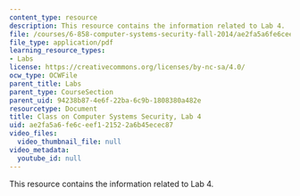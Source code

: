 ```yaml
---
content_type: resource
description: This resource contains the information related to Lab 4.
file: /courses/6-858-computer-systems-security-fall-2014/ae2fa5a6fe6ceef121522a6b45ecec87_MIT6_858F14_lab4.pdf
file_type: application/pdf
learning_resource_types:
- Labs
license: https://creativecommons.org/licenses/by-nc-sa/4.0/
ocw_type: OCWFile
parent_title: Labs
parent_type: CourseSection
parent_uid: 94238b87-4e6f-22ba-6c9b-1808380a482e
resourcetype: Document
title: Class on Computer Systems Security, Lab 4
uid: ae2fa5a6-fe6c-eef1-2152-2a6b45ecec87
video_files:
  video_thumbnail_file: null
video_metadata:
  youtube_id: null
---
```

This resource contains the information related to Lab 4.